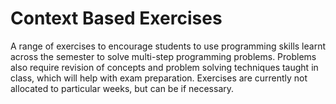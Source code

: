 # Context Based Exercises
A range of exercises to encourage students to use programming skills learnt across the semester to solve multi-step programming problems. Problems also require revision of concepts and problem solving techniques taught in class, which will help with exam preparation. Exercises are currently not allocated to particular weeks, but can be if necessary.
